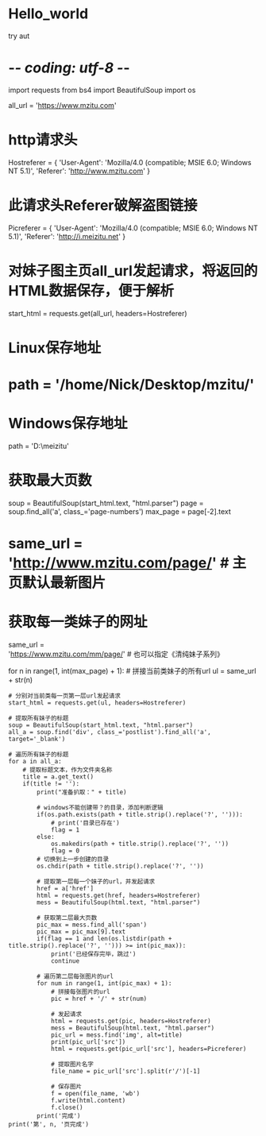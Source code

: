 # Hello_world
try aut

# -*- coding: utf-8 -*-
import requests
from bs4 import BeautifulSoup
import os
 
all_url = 'https://www.mzitu.com'
 
# http请求头
Hostreferer = {
    'User-Agent': 'Mozilla/4.0 (compatible; MSIE 6.0; Windows NT 5.1)',
    'Referer': 'http://www.mzitu.com'
}
# 此请求头Referer破解盗图链接
Picreferer = {
    'User-Agent': 'Mozilla/4.0 (compatible; MSIE 6.0; Windows NT 5.1)',
    'Referer': 'http://i.meizitu.net'
}
 
# 对妹子图主页all_url发起请求，将返回的HTML数据保存，便于解析
start_html = requests.get(all_url, headers=Hostreferer)
 
# Linux保存地址
# path = '/home/Nick/Desktop/mzitu/'
 
# Windows保存地址
path = 'D:\meizitu'
 
# 获取最大页数
soup = BeautifulSoup(start_html.text, "html.parser")
page = soup.find_all('a', class_='page-numbers')
max_page = page[-2].text
 
 
# same_url = 'http://www.mzitu.com/page/'   # 主页默认最新图片
# 获取每一类妹子的网址
same_url = 'https://www.mzitu.com/mm/page/'     # 也可以指定《清纯妹子系列》
 
for n in range(1, int(max_page) + 1):
    # 拼接当前类妹子的所有url
    ul = same_url + str(n)
 
    # 分别对当前类每一页第一层url发起请求
    start_html = requests.get(ul, headers=Hostreferer)
 
    # 提取所有妹子的标题
    soup = BeautifulSoup(start_html.text, "html.parser")
    all_a = soup.find('div', class_='postlist').find_all('a', target='_blank')
 
    # 遍历所有妹子的标题
    for a in all_a:
        # 提取标题文本，作为文件夹名称
        title = a.get_text()
        if(title != ''):
            print("准备扒取：" + title)
 
            # windows不能创建带？的目录，添加判断逻辑
            if(os.path.exists(path + title.strip().replace('?', ''))):
                # print('目录已存在')
                flag = 1
            else:
                os.makedirs(path + title.strip().replace('?', ''))
                flag = 0
            # 切换到上一步创建的目录
            os.chdir(path + title.strip().replace('?', ''))
 
            # 提取第一层每一个妹子的url，并发起请求
            href = a['href']
            html = requests.get(href, headers=Hostreferer)
            mess = BeautifulSoup(html.text, "html.parser")
 
            # 获取第二层最大页数
            pic_max = mess.find_all('span')
            pic_max = pic_max[9].text
            if(flag == 1 and len(os.listdir(path + title.strip().replace('?', ''))) >= int(pic_max)):
                print('已经保存完毕，跳过')
                continue
 
            # 遍历第二层每张图片的url
            for num in range(1, int(pic_max) + 1):
                # 拼接每张图片的url
                pic = href + '/' + str(num)
 
                # 发起请求
                html = requests.get(pic, headers=Hostreferer)
                mess = BeautifulSoup(html.text, "html.parser")
                pic_url = mess.find('img', alt=title)
                print(pic_url['src'])
                html = requests.get(pic_url['src'], headers=Picreferer)
 
                # 提取图片名字
                file_name = pic_url['src'].split(r'/')[-1]
 
                # 保存图片
                f = open(file_name, 'wb')
                f.write(html.content)
                f.close()
            print('完成')
    print('第', n, '页完成')
